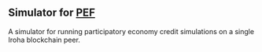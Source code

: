## Simulator for [PEF](https://github.com/pallocate/pef)

A simulator for running participatory economy credit simulations on a single Iroha blockchain peer.

